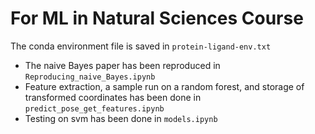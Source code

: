 # For ML in Natural Sciences Course

The conda environment file is saved in `protein-ligand-env.txt`

- The naive Bayes paper has been reproduced in `Reproducing_naive_Bayes.ipynb`
- Feature extraction, a sample run on a random forest, and storage of transformed coordinates has been done in `predict_pose_get_features.ipynb`
- Testing on svm has been done in `models.ipynb`
